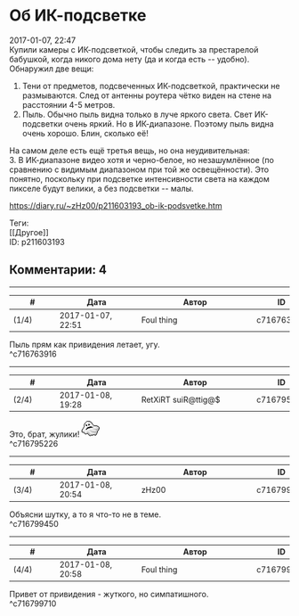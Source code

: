 Об ИК-подсветке
===============

  
2017-01-07, 22:47  
 Купили камеры с ИК-подсветкой, чтобы следить за престарелой бабушкой, когда никого дома нету (да и когда есть -- удобно).   
 Обнаружил две вещи:   
 1. Тени от предметов, подсвеченных ИК-подсветкой, практически не размываются. След от антенны роутера чётко виден на стене на расстоянии 4-5 метров.   
 2. Пыль. Обычно пыль видна только в луче яркого света. Свет ИК-подсветки очень яркий. Но в ИК-диапазоне. Поэтому пыль видна очень хорошо. Блин, сколько её!   
   
 На самом деле есть ещё третья вещь, но она неудивительная:   
 3. В ИК-диапазоне видео хотя и черно-белое, но незашумлённое (по сравнению с видимым диапазоном при той же освещённости). Это понятно, поскольку при подсветке интенсивности света на каждом пикселе будут велики, а без подсветки -- малы.   
  
<https://diary.ru/~zHz00/p211603193_ob-ik-podsvetke.htm>  
  
Теги:  
[[Другое]]  
ID: p211603193  


Комментарии: 4
--------------

  


---



|         #         |              Дата              |                     Автор                     |           ID           |
| --- | --- | --- | --- |
| (1/4) | 2017-01-07, 22:51 | Foul thing | c716763916 |

  
 Пыль прям как привидения летает, угу.   
 ^c716763916

---



|         #         |              Дата              |                     Автор                     |           ID           |
| --- | --- | --- | --- |
| (2/4) | 2017-01-08, 19:28 | RetXiRT suiR@ttig@$ | c716795226 |

  
  Это, брат, жулики! ![:ghost:](pics/497560.gif)    
 ^c716795226

---



|         #         |              Дата              |                     Автор                     |           ID           |
| --- | --- | --- | --- |
| (3/4) | 2017-01-08, 20:54 | zHz00 | c716799450 |

  
 Объясни шутку, а то я что-то не в теме.   
 ^c716799450

---



|         #         |              Дата              |                     Автор                     |           ID           |
| --- | --- | --- | --- |
| (4/4) | 2017-01-08, 20:58 | Foul thing | c716799710 |

  
 Привет от привидения - жуткого, но симпатишного.   
 ^c716799710